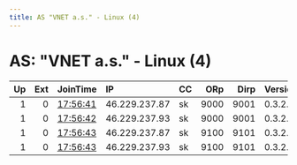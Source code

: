 ```yaml
---
title: AS "VNET a.s." - Linux (4)
---
```


# AS: "VNET a.s." - Linux (4)

|   Up |   Ext | JoinTime                                                                                            | IP            | CC   |   ORp |   Dirp | Version   | Contact          | Nickname   |   eFamMembers |
|-----:|------:|:----------------------------------------------------------------------------------------------------|:--------------|:-----|------:|-------:|:----------|:-----------------|:-----------|--------------:|
|    1 |     0 | [17:56:41](https://metrics.torproject.org/rs.html#details/FD9A1A5416A5A0606C49EFBF1A97BDB09538E1BF) | 46.229.237.87 | sk   |  9000 |   9001 | 0.3.2.10  | toradmin@vnet.sk | Unnamed    |             4 |
|    1 |     0 | [17:56:42](https://metrics.torproject.org/rs.html#details/8620A2DCB17BF65CC2491E850411E82757F6C75A) | 46.229.237.93 | sk   |  9000 |   9001 | 0.3.2.10  | toradmin@vnet.sk | Unnamed    |             4 |
|    1 |     0 | [17:56:43](https://metrics.torproject.org/rs.html#details/D613A9E310D801ADE3C3042A83489FBDA732F164) | 46.229.237.87 | sk   |  9100 |   9101 | 0.3.2.10  | toradmin@vnet.sk | Unnamed    |             4 |
|    1 |     0 | [17:56:43](https://metrics.torproject.org/rs.html#details/FCE5FE68A5C274BDC0577AD1582EF1DAE2465447) | 46.229.237.93 | sk   |  9100 |   9101 | 0.3.2.10  | toradmin@vnet.sk | Unnamed    |             4 |
